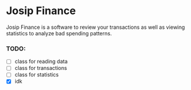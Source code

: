 # Josip Finance

Josip Finance is a software to review your transactions as well as viewing statistics to analyze bad spending patterns.

### TODO:

- [ ] class for reading data
- [ ] class for transactions
- [ ] class for statistics
- [x] idk